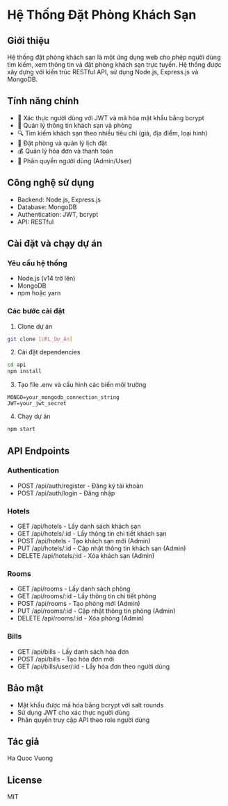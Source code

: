 # Hệ Thống Đặt Phòng Khách Sạn

## Giới thiệu

Hệ thống đặt phòng khách sạn là một ứng dụng web cho phép người dùng tìm kiếm, xem thông tin và đặt phòng khách sạn trực tuyến. Hệ thống được xây dựng với kiến trúc RESTful API, sử dụng Node.js, Express.js và MongoDB.

## Tính năng chính

- 🔐 Xác thực người dùng với JWT và mã hóa mật khẩu bằng bcrypt
- 🏨 Quản lý thông tin khách sạn và phòng
- 🔍 Tìm kiếm khách sạn theo nhiều tiêu chí (giá, địa điểm, loại hình)
- 📅 Đặt phòng và quản lý lịch đặt
- 💰 Quản lý hóa đơn và thanh toán
- 👥 Phân quyền người dùng (Admin/User)

## Công nghệ sử dụng

- Backend: Node.js, Express.js
- Database: MongoDB
- Authentication: JWT, bcrypt
- API: RESTful

## Cài đặt và chạy dự án

### Yêu cầu hệ thống

- Node.js (v14 trở lên)
- MongoDB
- npm hoặc yarn

### Các bước cài đặt

1. Clone dự án

```bash
git clone [URL_Dự_Án]
```

2. Cài đặt dependencies

```bash
cd api
npm install
```

3. Tạo file .env và cấu hình các biến môi trường

```
MONGO=your_mongodb_connection_string
JWT=your_jwt_secret
```

4. Chạy dự án

```bash
npm start
```

## API Endpoints

### Authentication

- POST /api/auth/register - Đăng ký tài khoản
- POST /api/auth/login - Đăng nhập

### Hotels

- GET /api/hotels - Lấy danh sách khách sạn
- GET /api/hotels/:id - Lấy thông tin chi tiết khách sạn
- POST /api/hotels - Tạo khách sạn mới (Admin)
- PUT /api/hotels/:id - Cập nhật thông tin khách sạn (Admin)
- DELETE /api/hotels/:id - Xóa khách sạn (Admin)

### Rooms

- GET /api/rooms - Lấy danh sách phòng
- GET /api/rooms/:id - Lấy thông tin chi tiết phòng
- POST /api/rooms - Tạo phòng mới (Admin)
- PUT /api/rooms/:id - Cập nhật thông tin phòng (Admin)
- DELETE /api/rooms/:id - Xóa phòng (Admin)

### Bills

- GET /api/bills - Lấy danh sách hóa đơn
- POST /api/bills - Tạo hóa đơn mới
- GET /api/bills/user/:id - Lấy hóa đơn theo người dùng

## Bảo mật

- Mật khẩu được mã hóa bằng bcrypt với salt rounds
- Sử dụng JWT cho xác thực người dùng
- Phân quyền truy cập API theo role người dùng

## Tác giả

Ha Quoc Vuong

## License

MIT
